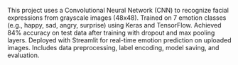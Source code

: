 This project uses a Convolutional Neural Network (CNN) to recognize facial expressions from grayscale images (48x48).
Trained on 7 emotion classes (e.g., happy, sad, angry, surprise) using Keras and TensorFlow.
Achieved 84% accuracy on test data after training with dropout and max pooling layers.
Deployed with Streamlit for real-time emotion prediction on uploaded images.
Includes data preprocessing, label encoding, model saving, and evaluation.
